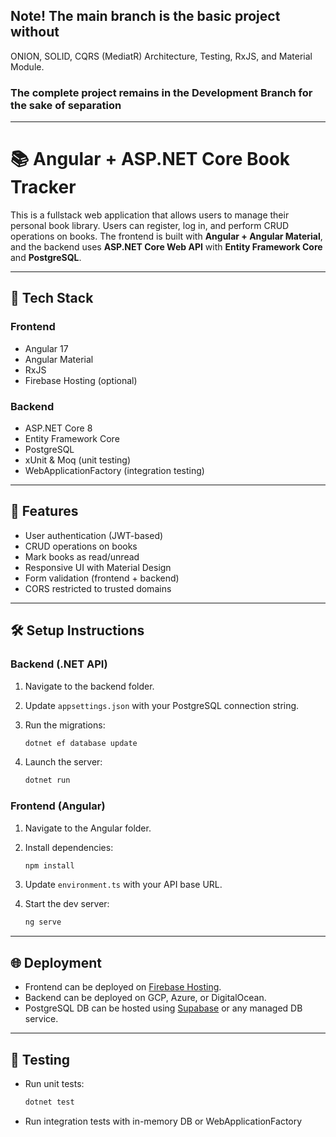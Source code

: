 ## Note! The main branch is the basic project without
ONION, SOLID, CQRS (MediatR) Architecture, Testing, RxJS, and Material Module. 
### The complete project remains in the Development Branch for the sake of separation
---

# 📚 Angular + ASP.NET Core Book Tracker

This is a fullstack web application that allows users to manage their personal book library. Users can register, log in, and perform CRUD operations on books. The frontend is built with **Angular + Angular Material**, and the backend uses **ASP.NET Core Web API** with **Entity Framework Core** and **PostgreSQL**.

---

## 🚀 Tech Stack

### Frontend

* Angular 17
* Angular Material
* RxJS
* Firebase Hosting (optional)

### Backend

* ASP.NET Core 8
* Entity Framework Core
* PostgreSQL
* xUnit & Moq (unit testing)
* WebApplicationFactory (integration testing)

---

## 🔐 Features

* User authentication (JWT-based)
* CRUD operations on books
* Mark books as read/unread
* Responsive UI with Material Design
* Form validation (frontend + backend)
* CORS restricted to trusted domains

---

## 🛠️ Setup Instructions

### Backend (.NET API)

1. Navigate to the backend folder.
2. Update `appsettings.json` with your PostgreSQL connection string.
3. Run the migrations:

   ```bash
   dotnet ef database update
   ```
4. Launch the server:

   ```bash
   dotnet run
   ```

### Frontend (Angular)

1. Navigate to the Angular folder.
2. Install dependencies:

   ```bash
   npm install
   ```
3. Update `environment.ts` with your API base URL.
4. Start the dev server:

   ```bash
   ng serve
   ```

---

## 🌐 Deployment

* Frontend can be deployed on [Firebase Hosting](https://angularbook-8d451.web.app/books).
* Backend can be deployed on GCP, Azure, or DigitalOcean.
* PostgreSQL DB can be hosted using [Supabase](https://supabase.io/) or any managed DB service.

---

## 🧪 Testing

* Run unit tests:

  ```bash
  dotnet test
  ```
* Run integration tests with in-memory DB or WebApplicationFactory

